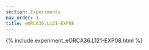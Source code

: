 ```yaml
---
section: Experiments
nav_order: 1
title: eORCA36.L121-EXP08
---
```


{% include experiment_eORCA36.L121-EXP08.html %}


